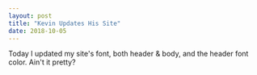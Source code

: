 ```yaml
---
layout: post
title: "Kevin Updates His Site"
date: 2018-10-05  
---
```

Today I updated my site's font, both header & body, and the header font color. Ain't it pretty?
